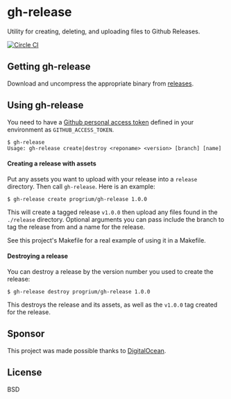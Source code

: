 # gh-release

Utility for creating, deleting, and uploading files to Github Releases.

[![Circle CI](https://circleci.com/gh/progrium/gh-release.png?style=shield)](https://circleci.com/gh/progrium/gh-release)

## Getting gh-release

Download and uncompress the appropriate binary from [releases](https://github.com/progrium/gh-release/releases).

## Using gh-release

You need to have a [Github personal access token](https://help.github.com/articles/creating-an-access-token-for-command-line-use) defined in your environment as `GITHUB_ACCESS_TOKEN`.

	$ gh-release 
	Usage: gh-release create|destroy <reponame> <version> [branch] [name]

#### Creating a release with assets

Put any assets you want to upload with your release into a `release` directory. Then call `gh-release`. Here is an example:

	$ gh-release create progrium/gh-release 1.0.0

This will create a tagged release `v1.0.0` then upload any files found in the `./release` directory. Optional arguments you can pass include the branch to tag the release from and a name for the release. 

See this project's Makefile for a real example of using it in a Makefile.

#### Destroying a release

You can destroy a release by the version number you used to create the release:

	$ gh-release destroy progrium/gh-release 1.0.0

This destroys the release and its assets, as well as the `v1.0.0` tag created for the release.

## Sponsor

This project was made possible thanks to [DigitalOcean](http://digitalocean.com).

## License

BSD